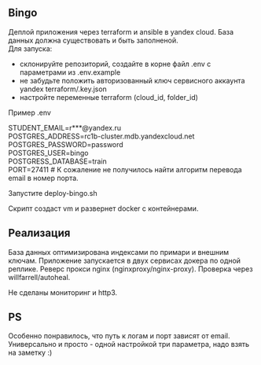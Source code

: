 ## Bingo
Деплой приложения через terraform и ansible в yandex cloud.
База данных должна существовать и быть заполненой.  
Для запуска:
- склонируйте репозиторий, создайте в корне файл .env с параметрами из .env.example
- не забудьте положить авторизованный ключ сервисного аккаунта yandex terraform/.key.json
- настройте переменные terraform (cloud_id, folder_id)

Пример .env  

STUDENT_EMAIL=r***@yandex.ru   
POSTGRES_ADDRESS=rc1b-cluster.mdb.yandexcloud.net  
POSTGRES_PASSWORD=password  
POSTGRES_USER=bingo  
POSTGRESS_DATABASE=train  
PORT=27411 # К сожаление не получилось найти алгоритм перевода email в номер порта.

Запустите deploy-bingo.sh

Скрипт создаст vm и развернет docker с контейнерами.

## Реализация
База данных оптимизирована индексами по примари и внешним ключам.
Приложение запускается в двух сервисах докера по одной реплике. Реверс прокси nginx (nginxproxy/nginx-proxy). Проверка через willfarrell/autoheal.

Не сделаны мониторинг и http3.

## PS
Особенно понравилось, что путь к логам и порт зависят от email. Универсально и просто - одной настройкой три параметра, надо взять на заметку :)